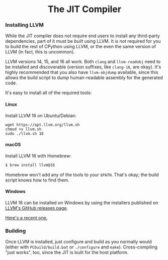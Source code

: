 <div align=center>

The JIT Compiler
================

</div>

### Installing LLVM

While the JIT compiler does not require end users to install any third-party dependencies, part of it must be *built* using LLVM. It is *not* required for you to build the rest of CPython using LLVM, or the even the same version of LLVM (in fact, this is uncommon).

LLVM versions 14, 15, and 16 all work. Both `clang` and `llvm-readobj` need to be installed and discoverable (version suffixes, like `clang-16`, are okay). It's highly recommended that you also have `llvm-objdump` available, since this allows the build script to dump human-readable assembly for the generated code.

It's easy to install all of the required tools:

#### Linux

Install LLVM 16 on Ubuntu/Debian:

```
wget https://apt.llvm.org/llvm.sh
chmod +x llvm.sh
sudo ./llvm.sh 16
```

#### macOS

Install LLVM 16 with Homebrew:

```sh
$ brew install llvm@16
```

Homebrew won't add any of the tools to your `$PATH`. That's okay; the build script knows how to find them.

#### Windows

LLVM 16 can be installed on Windows by using the installers published on [LLVM's GitHub releases page](https://github.com/llvm/llvm-project/releases/tag/llvmorg-16.0.6).

[Here's a recent one.](https://github.com/llvm/llvm-project/releases/download/llvmorg-16.0.4/LLVM-16.0.4-win64.exe)

### Building

Once LLVM is installed, just configure and build as you normally would (either with `PCbuild/build.bat` or `./configure` and `make`). Cross-compiling "just works", too, since the JIT is built for the host platform.
